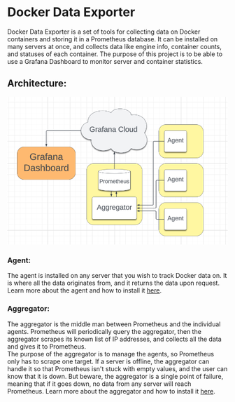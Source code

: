# Docker Data Exporter

Docker Data Exporter is a set of tools for collecting data on Docker containers and storing it in a Prometheus database. It can be installed on many servers at once, and collects data like engine info, container counts, and statuses of each container. The purpose of this project is to be able to use a Grafana Dashboard to monitor server and container statistics.

## Architecture:

![Architecture diagram](./images/diagram.png)

### Agent:

The agent is installed on any server that you wish to track Docker data on. It is where all the data originates from, and it returns the data upon request. Learn more about the agent and how to install it [here](./agent/README.md).

### Aggregator:

The aggregator is the middle man between Prometheus and the individual agents. Prometheus will periodically query the aggregator, then the aggregator scrapes its known list of IP addresses, and collects all the data and gives it to Prometheus.  
The purpose of the aggregator is to manage the agents, so Prometheus only has to scrape one target. If a server is offline, the aggregator can handle it so that Prometheus isn't stuck with empty values, and the user can know that it is down. But beware, the aggregator is a single point of failure, meaning that if it goes down, no data from any server will reach Prometheus. Learn more about the aggregator and how to install it [here](./aggregator/README.md).